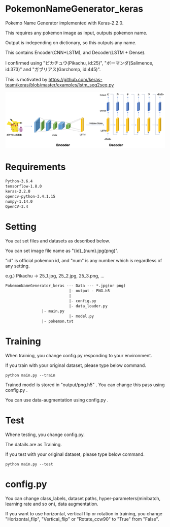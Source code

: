 # PokemonNameGenerator_keras
Pokemo Name Generator implemented with Keras-2.2.0.

This requires any pokemon image as input, outputs pokemon name.

Output is independing on dictionary, so this outputs any name.

This contains Encoder(CNN+LSTM), and Decoder(LSTM + Dense).

I confirmed using "ピカチュウ(Pikachu, id:25)", "ボーマンダ(Salimence, id:373)" and "ガブリアス(Garchomp, id:445)".

This is motivated by https://github.com/keras-team/keras/blob/master/examples/lstm_seq2seq.py

![alt tag](model.jpg)

# Requirements

```
Python-3.6.4
tensorflow-1.8.0
keras-2.2.0
opencv-python-3.4.1.15
numpy-1.14.0
OpenCV-3.4
```

# Setting
You cat set files and datasets as described below.

You can set image file name as "{id}_{num}.jpg(png)".

"id" is official pokemon id, and "num" is any number which is regardless of any setting.

e.g.) Pikachu -> 25_1.jpg, 25_2.jpg, 25_3.png, ...
      

```
PokemonNameGenerator_keras --- Data --- *.jpg(or png)
                            |- output - PNG.h5
                            |
                            |- config.py
                            |- data_loader.py
			    |- main.py
                            |- model.py
			    |- pokemon.txt
```

# Training
When training, you change config.py responding to your environment.


If you train with your original dataset, please type below command.

```
python main.py --train
```

Trained model is stored in "output/png.h5" .
You can change this pass using config.py .

You can use data-augmentation using config.py .

# Test
Whene testing, you change config.py.

The datails are as Training.

If you test with your original dataset, please type below command.

```
python main.py --test
```

# config.py
You can change class_labels, dataset paths, hyper-parameters(minibatch, learning rate and so on),
data augmentation.

If you want to use horizontal, vertical flip or rotation in training, you change "Horizontal_flip", "Vertical_flip" or "Rotate_ccw90" to "True" from "False".

